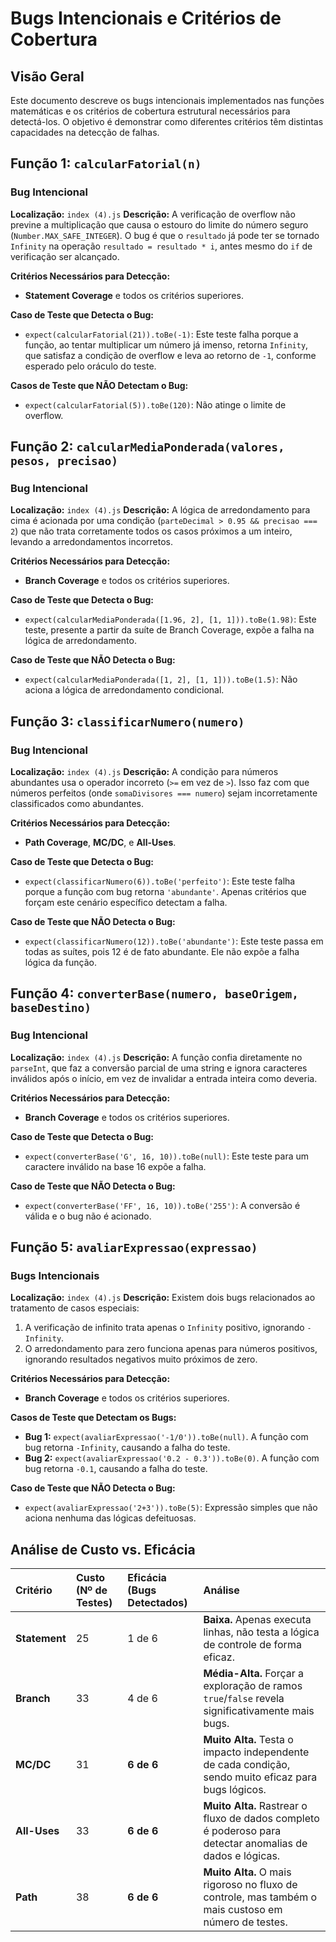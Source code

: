 # Bugs Intencionais e Critérios de Cobertura

## Visão Geral

Este documento descreve os bugs intencionais implementados nas funções matemáticas e os critérios de cobertura estrutural necessários para detectá-los. O objetivo é demonstrar como diferentes critérios têm distintas capacidades na detecção de falhas.

## Função 1: `calcularFatorial(n)`

### Bug Intencional
**Localização:** `index (4).js`
**Descrição:** A verificação de overflow não previne a multiplicação que causa o estouro do limite do número seguro (`Number.MAX_SAFE_INTEGER`). O bug é que o `resultado` já pode ter se tornado `Infinity` na operação `resultado = resultado * i`, antes mesmo do `if` de verificação ser alcançado.

**Critérios Necessários para Detecção:**
- **Statement Coverage** e todos os critérios superiores.

**Caso de Teste que Detecta o Bug:**
- `expect(calcularFatorial(21)).toBe(-1)`: Este teste falha porque a função, ao tentar multiplicar um número já imenso, retorna `Infinity`, que satisfaz a condição de overflow e leva ao retorno de `-1`, conforme esperado pelo oráculo do teste.

**Casos de Teste que NÃO Detectam o Bug:**
- `expect(calcularFatorial(5)).toBe(120)`: Não atinge o limite de overflow.

## Função 2: `calcularMediaPonderada(valores, pesos, precisao)`

### Bug Intencional
**Localização:** `index (4).js`
**Descrição:** A lógica de arredondamento para cima é acionada por uma condição (`parteDecimal > 0.95 && precisao === 2`) que não trata corretamente todos os casos próximos a um inteiro, levando a arredondamentos incorretos.

**Critérios Necessários para Detecção:**
- **Branch Coverage** e todos os critérios superiores.

**Caso de Teste que Detecta o Bug:**
- `expect(calcularMediaPonderada([1.96, 2], [1, 1])).toBe(1.98)`: Este teste, presente a partir da suíte de Branch Coverage, expõe a falha na lógica de arredondamento.

**Caso de Teste que NÃO Detecta o Bug:**
- `expect(calcularMediaPonderada([1, 2], [1, 1])).toBe(1.5)`: Não aciona a lógica de arredondamento condicional.

## Função 3: `classificarNumero(numero)`

### Bug Intencional
**Localização:** `index (4).js`
**Descrição:** A condição para números abundantes usa o operador incorreto (`>=` em vez de `>`). Isso faz com que números perfeitos (onde `somaDivisores === numero`) sejam incorretamente classificados como abundantes.

**Critérios Necessários para Detecção:**
- **Path Coverage**, **MC/DC**, e **All-Uses**.

**Caso de Teste que Detecta o Bug:**
- `expect(classificarNumero(6)).toBe('perfeito')`: Este teste falha porque a função com bug retorna `'abundante'`. Apenas critérios que forçam este cenário específico detectam a falha.

**Caso de Teste que NÃO Detecta o Bug:**
- `expect(classificarNumero(12)).toBe('abundante')`: Este teste passa em todas as suítes, pois 12 é de fato abundante. Ele não expõe a falha lógica da função.

## Função 4: `converterBase(numero, baseOrigem, baseDestino)`

### Bug Intencional
**Localização:** `index (4).js`
**Descrição:** A função confia diretamente no `parseInt`, que faz a conversão parcial de uma string e ignora caracteres inválidos após o início, em vez de invalidar a entrada inteira como deveria.

**Critérios Necessários para Detecção:**
- **Branch Coverage** e todos os critérios superiores.

**Caso de Teste que Detecta o Bug:**
- `expect(converterBase('G', 16, 10)).toBe(null)`: Este teste para um caractere inválido na base 16 expõe a falha.

**Caso de Teste que NÃO Detecta o Bug:**
- `expect(converterBase('FF', 16, 10)).toBe('255')`: A conversão é válida e o bug não é acionado.

## Função 5: `avaliarExpressao(expressao)`

### Bugs Intencionais
**Localização:** `index (4).js`
**Descrição:** Existem dois bugs relacionados ao tratamento de casos especiais:
1.  A verificação de infinito trata apenas o `Infinity` positivo, ignorando `-Infinity`.
2.  O arredondamento para zero funciona apenas para números positivos, ignorando resultados negativos muito próximos de zero.

**Critérios Necessários para Detecção:**
- **Branch Coverage** e todos os critérios superiores.

**Casos de Teste que Detectam os Bugs:**
- **Bug 1:** `expect(avaliarExpressao('-1/0')).toBe(null)`. A função com bug retorna `-Infinity`, causando a falha do teste.
- **Bug 2:** `expect(avaliarExpressao('0.2 - 0.3')).toBe(0)`. A função com bug retorna `-0.1`, causando a falha do teste.

**Caso de Teste que NÃO Detecta o Bug:**
- `expect(avaliarExpressao('2+3')).toBe(5)`: Expressão simples que não aciona nenhuma das lógicas defeituosas.

## Análise de Custo vs. Eficácia

| Critério | Custo (Nº de Testes) | Eficácia (Bugs Detectados) | Análise |
| :--- | :--- | :--- | :--- |
| **Statement** | 25 | 1 de 6 | **Baixa.** Apenas executa linhas, não testa a lógica de controle de forma eficaz. |
| **Branch** | 33 | 4 de 6 | **Média-Alta.** Forçar a exploração de ramos `true`/`false` revela significativamente mais bugs. |
| **MC/DC** | 31 | **6 de 6** | **Muito Alta.** Testa o impacto independente de cada condição, sendo muito eficaz para bugs lógicos. |
| **All-Uses** | 33 | **6 de 6** | **Muito Alta.** Rastrear o fluxo de dados completo é poderoso para detectar anomalias de dados e lógicas. |
| **Path** | 38 | **6 de 6** | **Muito Alta.** O mais rigoroso no fluxo de controle, mas também o mais custoso em número de testes. |
